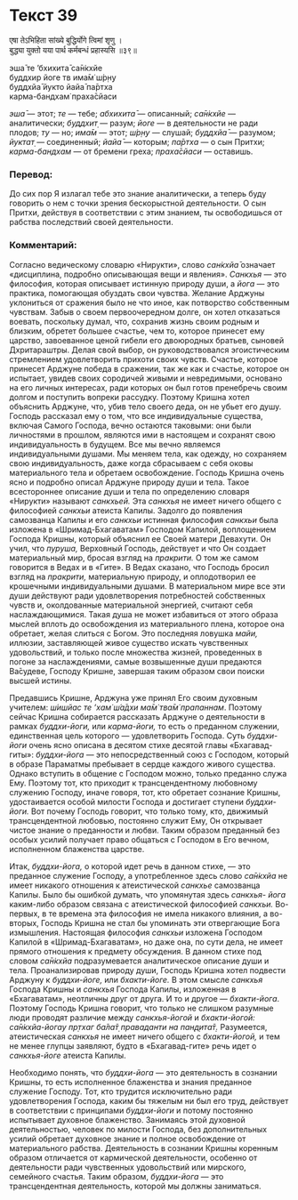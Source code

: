# Текст 39

एषा तेऽभिहिता सांख्ये बुद्धिर्योगे त्विमां शृणु ।  
बुद्ध्या युक्तो यया पार्थ कर्मबन्धं प्रहास्यसि ॥३९॥

эша̄ те ’бхихита̄ са̄н̇кхйе  
буддхир йоге тв има̄м̇ ш́р̣н̣у  
буддхйа̄ йукто йайа̄ па̄ртха  
карма-бандхам̇ праха̄сйаси

_эша̄_ — этот; _те_ — тебе; _абхихита̄_ — описанный; _са̄н̇кхйе_ — аналитически; _буддхит̣_ — разум; _йоге_ — в деятельности не ради плодов; _ту_ — но; _има̄м_ — этот; _ш́р̣н̣у_ — слушай; _буддхйа̄_ — разумом; _йуктат̣_ — соединенный; _йайа̄_ — которым; _па̄ртха_ — о сын Притхи; _карма-бандхам_ — от бремени греха; _праха̄сйаси_ — оставишь.

### Перевод:

До сих пор Я излагал тебе это знание аналитически, а теперь буду говорить о нем с точки зрения бескорыстной деятельности. О сын Притхи, действуя в соответствии с этим знанием, ты освободишься от рабства последствий своей деятельности.

### Комментарий:

Согласно ведическому словарю «Нирукти», слово _сан̇кхйа̄_ означает «дисциплина, подробно описывающая вещи и явления». _Санкхья_ — это философия, которая описывает истинную природу души, а _йога_ — это практика, помогающая обуздать свои чувства. Желание Арджуны уклониться от сражения было не что иное, как потворство собственным чувствам. Забыв о своем первоочередном долге, он хотел отказаться воевать, поскольку думал, что, сохранив жизнь своим родным и близким, обретет большее счастье, чем то, которое принесет ему царство, завоеванное ценой гибели его двоюродных братьев, сыновей Дхритараштры. Делая свой выбор, он руководствовался эгоистическим стремлением удовлетворить прихоти своих чувств. Счастье, которое принесет Арджуне победа в сражении, так же как и счастье, которое он испытает, увидев своих сородичей живыми и невредимыми, основано на его личных интересах, ради которых он был готов пренебречь своим долгом и поступить вопреки рассудку. Поэтому Кришна хотел объяснить Арджуне, что, убив тело своего деда, он не убьет его душу. Господь рассказал ему о том, что все индивидуальные существа, включая Самого Господа, вечно остаются таковыми: они были личностями в прошлом, являются ими в настоящем и сохранят свою индивидуальность в будущем. Все мы вечно являемся индивидуальными душами. Мы меняем тела, как одежду, но сохраняем свою индивидуальность, даже когда сбрасываем с себя оковы материального тела и обретаем освобождение. Господь Кришна очень ясно и подробно описал Арджуне природу души и тела. Такое всестороннее описание души и тела по определению словаря «Нирукти» называют _санкхьей._ Эта _санкхья_ не имеет ничего общего с философией _санкхьи_ атеиста Капилы. Задолго до появления самозванца Капилы и его _санкхьи_ истинная философия _санкхьи_ была изложена в «Шримад-Бхагаватам» Господом Капилой, воплощением Господа Кришны, который объяснил ее Своей матери Девахути. Он учил, что _пуруша,_ Верховный Господь, действует и что Он создает материальный мир, бросая взгляд на _пракрити._ О том же самом говорится в Ведах и в «Гите». В Ведах сказано, что Господь бросил взгляд на _пракрити,_ материальную природу, и оплодотворил ее крошечными индивидуальными душами. В материальном мире все эти души действуют ради удовлетворения потребностей собственных чувств и, околдованные материальной энергией, считают себя наслаждающимися. Такая душа не может избавиться от этого образа мыслей вплоть до освобождения из материального плена, которое она обретает, желая слиться с Богом. Это последняя ловушка _майи,_ иллюзии, заставляющей живое существо искать чувственных удовольствий, и только после множества жизней, проведенных в погоне за наслаждениями, самые возвышенные души предаются Ва̄судеве, Господу Кришне, завершая таким образом свои поиски высшей истины.

Предавшись Кришне, Арджуна уже принял Его своим духовным учителем: _ш́ишйас те ’хам̇ ш́а̄дхи ма̄м̇ тва̄м̇ прапаннам_. Поэтому сейчас Кришна собирается рассказать Арджуне о деятельности в рамках _буддхи-йоги,_ или _карма-йоги,_ то есть о преданном служении, единственная цель которого — удовлетворить Господа. Суть _буддхи-йоги_ очень ясно описана в десятом стихе десятой главы «Бхагавад-гиты»: _буддхи-йога_ — это непосредственный союз с Господом, который в образе Параматмы пребывает в сердце каждого живого существа. Однако вступить в общение с Господом можно, только преданно служа Ему. Поэтому тот, кто приходит к трансцендентному любовному служению Господу, иначе говоря, тот, кто обретает сознание Кришны, удостаивается особой милости Господа и достигает ступени _буддхи-йоги._ Вот почему Господь говорит, что только тому, кто, движимый трансцендентной любовью, постоянно служит Ему, Он открывает чистое знание о преданности и любви. Таким образом преданный без особых усилий получает право общаться с Господом в Его вечном, исполненном блаженства царстве.

Итак, _буддхи-йога,_ о которой идет речь в данном стихе, — это преданное служение Господу, а употребленное здесь слово _са̄н̇кхйа_ не имеет никакого отношения к атеистической _санкхье_ самозванца Капилы. Было бы ошибкой думать, что упомянутая здесь _санкхья- йога_ каким-либо образом связана с атеистической философией _санкхьи._ Во-первых, в те времена эта философия не имела никакого влияния, а во-вторых, Господь Кришна не стал бы упоминать эти отвергающие Бога измышления. Настоящая философия _санкхьи_ изложена Господом Капилой в «Шримад-Бхагаватам», но даже она, по сути дела, не имеет прямого отношения к предмету обсуждения. В данном стихе под словом _са̄н̇кхйа_ подразумевается аналитическое описание души и тела. Проанализировав природу души, Господь Кришна хотел подвести Арджуну к _буддхи-йоге,_ или _бхакти-йоге._ В этом смысле _санкхья_ Господа Кришны и _санкхья_ Господа Капилы, изложенная в «Бхагаватам», неотличны друг от друга. И то и другое — _бхакти-йога_. Поэтому Господь Кришна говорит, что только не слишком разумные люди проводят различие между _санкхья-йогой_ и _бхакти-йогой: са̄н̇кхйа-йогау пр̣тхаг ба̄ла̄т̣ праваданти на пан̣д̣ита̄т̣._ Разумеется, атеистическая _санкхья_ не имеет ничего общего с _бхакти-йогой,_ и тем не менее глупцы заявляют, будто в «Бхагавад-гите» речь идет о _санкхья-йоге_ атеиста Капилы.

Необходимо понять, что _буддхи-йога_ — это деятельность в сознании Кришны, то есть исполненное блаженства и знания преданное служение Господу. Тот, кто трудится исключительно ради удовлетворения Господа, каким бы тяжелым ни был его труд, действует в соответствии с принципами _буддхи-йоги_ и потому постоянно испытывает духовное блаженство. Занимаясь этой духовной деятельностью, человек по милости Господа, без дополнительных усилий обретает духовное знание и полное освобождение от материального рабства. Деятельность в сознании Кришны коренным образом отличается от кармической деятельности, особенно от деятельности ради чувственных удовольствий или мирского, семейного счастья. Таким образом, _буддхи-йога_ — это трансцендентная деятельность, которой мы должны заниматься.